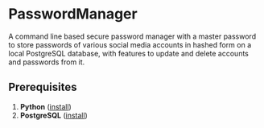 # PasswordManager
A command line based secure password manager with a master password to store passwords of various social media accounts in hashed form on a local PostgreSQL database, with features to update and delete accounts and passwords from it.

## Prerequisites
1. **Python** ([install](https://www.python.org/))
2. **PostgreSQL** ([install](https://www.postgresql.org/))

 
